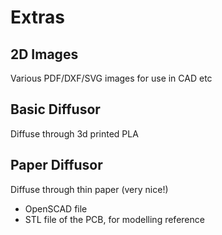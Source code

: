 # Extras

## 2D Images
Various PDF/DXF/SVG images for use in CAD etc

## Basic Diffusor
Diffuse through 3d printed PLA

## Paper Diffusor
Diffuse through thin paper (very nice!)

- OpenSCAD file 
- STL file of the PCB, for modelling reference
